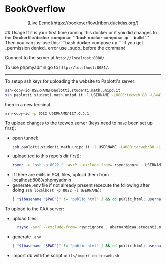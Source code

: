 # BookOverflow
<p style="text-align: center;"> [Live Demo](https://bookoverflow.lribon.duckdns.org/) </p>
## Usage
If it is your first time running this docker or if you did changes to the Dockerfile/docker-compose:
```bash
docker compose up --build
```
Then you can just use this: 
```bash
docker compose up
```
If you get _permission denied_ error use _sudo_ before the command.

Connect to the server at `http://localhost:8080/`.

To use phpmyadmin go to `http://localhost:8081/`.
***
To setup ssh keys for uploading the website to Paolotti's server:
```bash
ssh-copy-id USERNAME@paolotti.studenti.math.unipd.it    
ssh paolotti.studenti.math.unipd.it -l USERNAME -L8080:tecweb:80 -L8443:tecweb:443 -L8022:tecweb:22
```
then in a new terminal
```bash
ssh-copy-id -p 8022 USERNAME@127.0.0.1
```

To upload changes to the tecweb server (keys need to have been set up first):
- open tunnel:
    ```bash
    ssh paolotti.studenti.math.unipd.it -l USERNAME -L8080:tecweb:80 -L8443:tecweb:443 -L8022:tecweb:22
    ```
- upload (cd to this repo's dir first):
    ```bash
    rsync -e "ssh -p 8022 " -avrP --exclude-from=.rsyncignore . USERNAME@localhost:public_html 
    ```
- if there are edits in SQL files, upload them from localhost:8080/phpmyadmin
- generate .env file if not already present (execute the following after doing `ssh localhost -p 8022 -l USERNAME`):
    ```bash
    [ "$(basename "$PWD")" != "public_html" ] && cd public_html; username=$(whoami) && DB_HOST="localhost" DB_DATABASE="$username" DB_USERNAME="$username" DB_PASSWORD="$(cat ../pwd_db_2024-25.txt)" PREFIX="/$username" && echo -e "DB_HOST=$DB_HOST\nDB_DATABASE=$DB_DATABASE\nDB_USERNAME=$DB_USERNAME\nDB_PASSWORD=$DB_PASSWORD\nPREFIX=$PREFIX" > .env
    ```

To upload to the CAA server:
- upload files: 
  ```bash
    rsync -avrP --exclude-from=.rsyncignore . abernard@caa.studenti.math.unipd.it:public_html
    ```
- generate `.env`
    ```bash
    [ "$(basename "$PWD")" != "public_html" ] && cd public_html; username=$(whoami) && DB_HOST="localhost" DB_DATABASE="$username" DB_USERNAME="$username" DB_PASSWORD="$(cat ../pwd_db_caa.txt)" PREFIX="/$username" && echo -e "DB_HOST=$DB_HOST\nDB_DATABASE=$DB_DATABASE\nDB_USERNAME=$DB_USERNAME\nDB_PASSWORD=$DB_PASSWORD\nPREFIX=$PREFIX" > .env
    ```
- import db with the script `utils/import_db_tecweb.sh`
